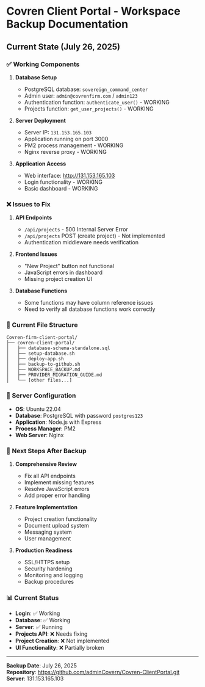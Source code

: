 # Covren Client Portal - Workspace Backup Documentation

## Current State (July 26, 2025)

### ✅ Working Components
1. **Database Setup**
   - PostgreSQL database: `sovereign_command_center`
   - Admin user: `admin@covrenfirm.com` / `admin123`
   - Authentication function: `authenticate_user()` - WORKING
   - Projects function: `get_user_projects()` - WORKING

2. **Server Deployment**
   - Server IP: `131.153.165.103`
   - Application running on port 3000
   - PM2 process management - WORKING
   - Nginx reverse proxy - WORKING

3. **Application Access**
   - Web interface: http://131.153.165.103
   - Login functionality - WORKING
   - Basic dashboard - WORKING

### ❌ Issues to Fix
1. **API Endpoints**
   - `/api/projects` - 500 Internal Server Error
   - `/api/projects` POST (create project) - Not implemented
   - Authentication middleware needs verification

2. **Frontend Issues**
   - "New Project" button not functional
   - JavaScript errors in dashboard
   - Missing project creation UI

3. **Database Functions**
   - Some functions may have column reference issues
   - Need to verify all database functions work correctly

### 📁 Current File Structure
```
Covren-firm-client-portal/
├── covren-client-portal/
│   ├── database-schema-standalone.sql
│   ├── setup-database.sh
│   ├── deploy-app.sh
│   ├── backup-to-github.sh
│   ├── WORKSPACE_BACKUP.md
│   ├── PROVIDER_MIGRATION_GUIDE.md
│   └── [other files...]
```

### 🔧 Server Configuration
- **OS**: Ubuntu 22.04
- **Database**: PostgreSQL with password `postgres123`
- **Application**: Node.js with Express
- **Process Manager**: PM2
- **Web Server**: Nginx

### 🚀 Next Steps After Backup
1. **Comprehensive Review**
   - Fix all API endpoints
   - Implement missing features
   - Resolve JavaScript errors
   - Add proper error handling

2. **Feature Implementation**
   - Project creation functionality
   - Document upload system
   - Messaging system
   - User management

3. **Production Readiness**
   - SSL/HTTPS setup
   - Security hardening
   - Monitoring and logging
   - Backup procedures

### 📊 Current Status
- **Login**: ✅ Working
- **Database**: ✅ Working
- **Server**: ✅ Running
- **Projects API**: ❌ Needs fixing
- **Project Creation**: ❌ Not implemented
- **UI Functionality**: ❌ Partially broken

---

**Backup Date**: July 26, 2025  
**Repository**: https://github.com/adminCovern/Covren-ClientPortal.git  
**Server**: 131.153.165.103 